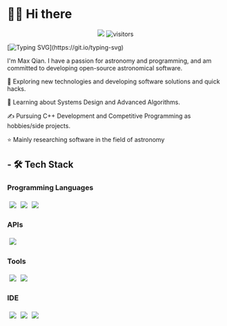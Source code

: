# 🙋‍♂️ Hi there

<!--   my-icons -->
<p align="center">
    <a href="https://github.com/AstroAir"><img src="https://img.shields.io/badge/status-updating-brightgreen.svg"></a>
    <img src="https://visitor-badge.laobi.icu/badge?page_id=AstroAir.AstroAir" alt="visitors"/>
</p>

<!--   my-ticker -->
[![Typing SVG](https://readme-typing-svg.herokuapp.com?color=%2336BCF7&center=true&vCenter=true&width=600&lines=Hi+there+👋,+I+am+Max+Qian;+Welcome+to+My+Profile!)](https://git.io/typing-svg)

I'm Max Qian. I have a passion for astronomy and programming, and am committed to developing open-source astronomical software.

🤔   Exploring new technologies and developing software solutions and quick hacks.

🌱   Learning about Systems Design and Advanced Algorithms.

✍️   Pursuing C++ Development and Competitive Programming as hobbies/side projects.

:star: Mainly researching software in the field of astronomy

## - 🛠 Tech Stack

### Programming Languages

<img src="https://img.shields.io/badge/-C++-black?style=for-the-badge&logo=c%2B%2B&logoColor=blue" style="margin:5px" /><img src="https://img.shields.io/badge/-Python-black?style=for-the-badge&logo=python" style="margin:5px" /><img src="https://img.shields.io/badge/-JavaScript-black?style=for-the-badge&logo=javascript" style="margin:5px" />

### APIs

<img src="http://img.shields.io/badge/-qt-black?style=for-the-badge&logo=qt" style="margin:5px" />

### Tools

<img src="http://img.shields.io/badge/-git-black?style=for-the-badge&logo=git" style="margin:5px" /><img src="http://img.shields.io/badge/-gitgub-black?style=for-the-badge&logo=github" style="margin:5px" />

### IDE

<img src="http://img.shields.io/badge/-vscode-black?style=for-the-badge&logo=vscode" style="margin:5px" /><img src="http://img.shields.io/badge/-CLION-black?style=for-the-badge&logo=clion" style="margin:5px" /><img src="http://img.shields.io/badge/-pycharm-black?style=for-the-badge&logo=pycharm" style="margin:5px" />
